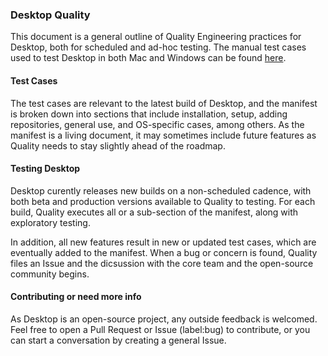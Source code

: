 ### Desktop Quality
This document is a general outline of Quality Engineering practices for Desktop, both for scheduled and ad-hoc testing. The manual test cases used to test Desktop in both Mac and Windows can be found [here](https://github.com/desktop/desktop/blob/master/docs/process/testing.md). 

#### Test Cases
The test cases are relevant to the latest build of Desktop, and the manifest is broken down into sections that include installation, setup, adding repositories, general use, and OS-specific cases, among others. As the manifest is a living document, it may sometimes include future features as Quality needs to stay slightly ahead of the roadmap.

#### Testing Desktop
Desktop curently releases new builds on a non-scheduled cadence, with both beta and production versions available to Quality to testing. For each build, Quality executes all or a sub-section of the manifest, along with exploratory testing. 

In addition, all new features result in new or updated test cases, which are eventually added to the manifest. When a bug or concern is found, Quality files an Issue and the dicsussion with the core team and the open-source community begins. 

#### Contributing or need more info
As Desktop is an open-source project, any outside feedback is welcomed. Feel free to open a Pull Request or Issue (label:bug) to contribute, or you can start a conversation by creating a general Issue. 

